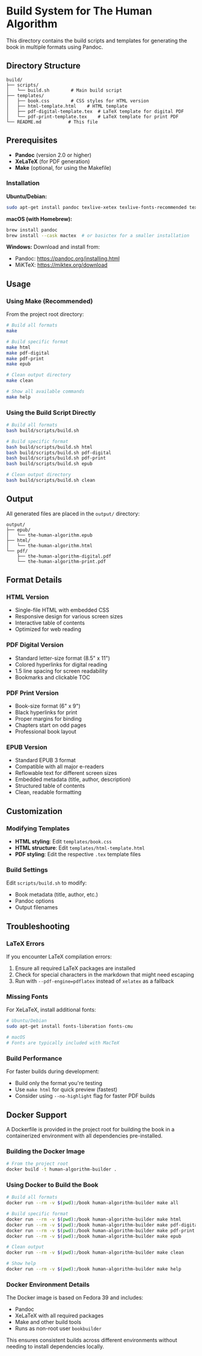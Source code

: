 # Build System for The Human Algorithm

This directory contains the build scripts and templates for generating the book in multiple formats using Pandoc.

## Directory Structure

```
build/
├── scripts/
│   └── build.sh        # Main build script
├── templates/
│   ├── book.css        # CSS styles for HTML version
│   ├── html-template.html    # HTML template
│   ├── pdf-digital-template.tex  # LaTeX template for digital PDF
│   └── pdf-print-template.tex    # LaTeX template for print PDF
└── README.md          # This file
```

## Prerequisites

- **Pandoc** (version 2.0 or higher)
- **XeLaTeX** (for PDF generation)
- **Make** (optional, for using the Makefile)

### Installation

**Ubuntu/Debian:**

```bash
sudo apt-get install pandoc texlive-xetex texlive-fonts-recommended texlive-fonts-extra
```

**macOS (with Homebrew):**

```bash
brew install pandoc
brew install --cask mactex  # or basictex for a smaller installation
```

**Windows:**
Download and install from:

- Pandoc: <https://pandoc.org/installing.html>
- MiKTeX: <https://miktex.org/download>

## Usage

### Using Make (Recommended)

From the project root directory:

```bash
# Build all formats
make

# Build specific format
make html
make pdf-digital
make pdf-print
make epub

# Clean output directory
make clean

# Show all available commands
make help
```

### Using the Build Script Directly

```bash
# Build all formats
bash build/scripts/build.sh

# Build specific format
bash build/scripts/build.sh html
bash build/scripts/build.sh pdf-digital
bash build/scripts/build.sh pdf-print
bash build/scripts/build.sh epub

# Clean output directory
bash build/scripts/build.sh clean
```

## Output

All generated files are placed in the `output/` directory:

```
output/
├── epub/
│   └── the-human-algorithm.epub
├── html/
│   └── the-human-algorithm.html
└── pdf/
    ├── the-human-algorithm-digital.pdf
    └── the-human-algorithm-print.pdf
```

## Format Details

### HTML Version

- Single-file HTML with embedded CSS
- Responsive design for various screen sizes
- Interactive table of contents
- Optimized for web reading

### PDF Digital Version

- Standard letter-size format (8.5" x 11")
- Colored hyperlinks for digital reading
- 1.5 line spacing for screen readability
- Bookmarks and clickable TOC

### PDF Print Version

- Book-size format (6" x 9")
- Black hyperlinks for print
- Proper margins for binding
- Chapters start on odd pages
- Professional book layout

### EPUB Version

- Standard EPUB 3 format
- Compatible with all major e-readers
- Reflowable text for different screen sizes
- Embedded metadata (title, author, description)
- Structured table of contents
- Clean, readable formatting

## Customization

### Modifying Templates

- **HTML styling**: Edit `templates/book.css`
- **HTML structure**: Edit `templates/html-template.html`
- **PDF styling**: Edit the respective `.tex` template files

### Build Settings

Edit `scripts/build.sh` to modify:

- Book metadata (title, author, etc.)
- Pandoc options
- Output filenames

## Troubleshooting

### LaTeX Errors

If you encounter LaTeX compilation errors:

1. Ensure all required LaTeX packages are installed
2. Check for special characters in the markdown that might need escaping
3. Run with `--pdf-engine=pdflatex` instead of `xelatex` as a fallback

### Missing Fonts

For XeLaTeX, install additional fonts:

```bash
# Ubuntu/Debian
sudo apt-get install fonts-liberation fonts-cmu

# macOS
# Fonts are typically included with MacTeX
```

### Build Performance

For faster builds during development:

- Build only the format you're testing
- Use `make html` for quick preview (fastest)
- Consider using `--no-highlight` flag for faster PDF builds

## Docker Support

A Dockerfile is provided in the project root for building the book in a containerized environment with all dependencies pre-installed.

### Building the Docker Image

```bash
# From the project root
docker build -t human-algorithm-builder .
```

### Using Docker to Build the Book

```bash
# Build all formats
docker run --rm -v $(pwd):/book human-algorithm-builder make all

# Build specific format
docker run --rm -v $(pwd):/book human-algorithm-builder make html
docker run --rm -v $(pwd):/book human-algorithm-builder make pdf-digital
docker run --rm -v $(pwd):/book human-algorithm-builder make pdf-print
docker run --rm -v $(pwd):/book human-algorithm-builder make epub

# Clean output
docker run --rm -v $(pwd):/book human-algorithm-builder make clean

# Show help
docker run --rm -v $(pwd):/book human-algorithm-builder make help
```

### Docker Environment Details

The Docker image is based on Fedora 39 and includes:

- Pandoc
- XeLaTeX with all required packages
- Make and other build tools
- Runs as non-root user `bookbuilder`

This ensures consistent builds across different environments without needing to install dependencies locally.
